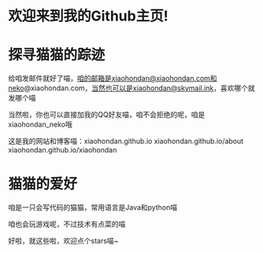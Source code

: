 # 欢迎来到我的Github主页!
# 探寻猫猫的踪迹
给咱发邮件就好了喵，咱的邮箱是xiaohondan@xiaohondan.com和neko@xiaohondan.com，当然也可以是xiaohondan@skymail.ink，喜欢哪个就发哪个喵

当然啦，你也可以直接加我的QQ好友喵，咱不会拒绝的呢，咱是xiaohondan_neko哦

这是我的网站和博客喵：xiaohondan.github.io 
xiaohondan.github.io/about
xiaohondan.github.io/xiaohondan

# 猫猫的爱好
咱是一只会写代码的猫猫，常用语言是Java和python喵

咱也会玩游戏呢，不过技术有点菜的喵

好啦，就这些啦，欢迎点个stars喵~
